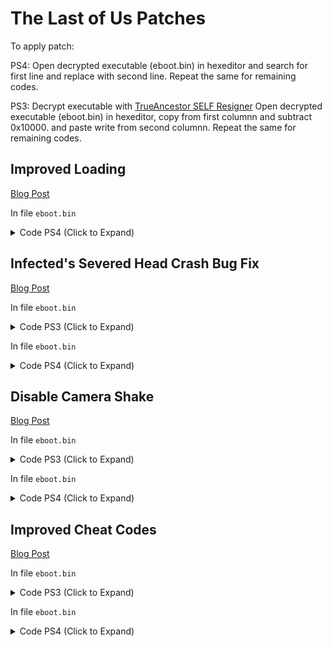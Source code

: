 # The Last of Us Patches

To apply patch:

PS4: Open decrypted executable (eboot.bin) in hexeditor and search for first line and replace with second line. Repeat the same for remaining codes.

PS3: Decrypt executable with [TrueAncestor SELF Resigner](https://www.psx-place.com/resources/trueancestor-self-resigner-by-jjkkyu.33/) Open decrypted executable (eboot.bin) in hexeditor, copy from first columnn and subtract 0x10000. and paste write from second columnn. Repeat the same for remaining codes.

## Improved Loading

[Blog Post](https://illusion0001.github.io/patches/2021/02/10/t1r-improve-loading/)

In file `eboot.bin`

<details>
<summary>Code PS4 (Click to Expand)</summary>

```
1.00

from

C6 80 D5 06 00 00 00

to

E8 DB E3 B2 FF 90 90

from

BE A0 A0 00 FF B0 07 E8 CC 90 F9 FF 4C 8D A4

to

C6 80 D5 06 00 00 00 C6 80 30 00 00 00 01 C3

####

1.10

from

0F 8F 47 01 00 00 41 C6

to

0F 8F 4E 01 00 00 41 C6
~~~
from

74 27 48 8D 3D 48 24

to

74 2E 48 8D 3D 48 24
~~~
from

C6 80 DF 06 00 00 00 44 89 F0 48 83 C4 08 5B 41 5E 41 5F 5D C3 90 90 90 90 90 90 90

to

C6 80 DF 06 00 00 00 C6 80 30 00 00 00 01 44 89 F0 48 83 C4 08 5B 41 5E 41 5F 5D C3
```

</details>

## Infected's Severed Head Crash Bug Fix

[Blog Post](https://illusion0001.github.io/patches/2021/02/15/t1-head-crash-bug-fix/)

In file `eboot.bin`

<details>
<summary>Code PS3 (Click to Expand)</summary>

```
1.00
0 006b06a8 483a4b95
0 00a5523c 3d400001
0 00a55240 7f9d5000
0 00a55244 409d0008
0 00a55248 813d0040
0 00a5524c 4e800020

1.11
0 006d9368 483aa7ed
0 00a83b54 3d400001
0 00a83b58 7f9d5000
0 00a83b5c 409d0008
0 00a83b60 813d0040
0 00a83b64 4e800020
```

</details>

In file `eboot.bin`

<details>
<summary>Code PS4 (Click to Expand)</summary>

```
1.00

48 8B 43 40 48 89 85 D0 F3 FF FF 4C 89 EF

to

E8 10 46 50 00 90 90 90 90 90 90 4C 89 EF

~~~

89 4C 24 34 C5 FA 2A C1 C5 FA 11 44 24 68 C5 FA 2A C8 C5 DA 5A E4 48 8D 15 70 AB 6E 00

to

48 89 85 D0 F3 FF FF 48 83 FB 00 0F 84 04 00 00 00 48 8B 43 40 C3 48 8D 15 70 AB 6E 00

####

1.10

48 8B 43 40 48 89 85 E0 F3 FF FF

to

E8 D0 53 56 00 90 90 90 90 90 90

~~~

BE A0 A0 00 FF 4C 89 EF C5 E2 5E DE 8B 48 3C 44 8B 70 48 48 8D 05

to

48 89 85 E0 F3 FF FF 48 83 FB 00 0F 84 04 00 00 00 48 8B 43 40 C3

####

1.11

48 8B 43 40 48 89 85 E0 F3 FF FF

E8 72 53 56 00 90 90 90 90 90 90

55 48 89 E5 41 57 41 56 41 55 41 54 53 48 83 E4 E0 48 81 EC 00 01 00 00 C5 FA 10 B7 C4 28 00 00

48 89 85 E0 F3 FF FF 48 83 FB 00 74 04 48 8B 43 40 C3 81 EC 00 01 00 00 C5 FA 10 B7 C4 28 00 00
```

</details>

## Disable Camera Shake

[Blog Post](https://illusion0001.github.io/patches/2021/03/03/uc3-t1-camshake/)

In file `eboot.bin`

<details>
<summary>Code PS3 (Click to Expand)</summary>

```
1.11 
0 00994234 997d
```

</details>

In file `eboot.bin`

<details>
<summary>Code PS4 (Click to Expand)</summary>

```
1.10

Find

C6 83 EC 06 00 00 01 C6 83 EA 06 00 00 00

Replace

C6 83 EC 06 00 00 01 C6 05 1C 8A 51 01 01
```

</details>

## Improved Cheat Codes

[Blog Post](https://illusion0001.github.io/cheatcodes/2021/03/12/t1-cheat-porting/)

In file `eboot.bin`

<details>
<summary>Code PS3 (Click to Expand)</summary>

```
1.11
#
Max tools level
0
illusion
0 00082960 38000005
0 00082788 60000000
#
Infinite Everything (Ammo, Items, Skills, Parts)
0
Medo ported by Randy97Killa, Improved by illusion and ZEROx
0 0E8D600 496E66696E697465
0 0E8D608 2045766572797468
0 0E8D610 696E672028416D6D
0 0E8D618 6F2C204974656D73
0 0E8D620 2C20536B696C6C73
0 0E8D628 2C20506172747329
0 01286780 00E8D600
0 01286784 014F3412
0 003495C 48E58C35 
0 0E8D590 3FA0014F 
0 0E8D594 881D3412 
0 0E8D598 2F800000 
0 0E8D59C 409E0008 
0 0E8D5A0 7F7FD22E 
0 0E8D5A4 4E800020 
0 0034968 2F9D0200 
0 0034970 3BA00200 
0 00336C0 7E2802A6
0 00336C4 48E59F01
0 00336C8 7E2803A6
0 00336CC 3A200000
0 0E8D5C4 7C0B4A2E
0 0E8D5C8 5408043E
0 0E8D5CC 3E00014F
0 0E8D5D0 89F03412
0 0E8D5D4 2F8F0000
0 0E8D5D8 409E0008
0 0E8D5DC 7C050050
0 0E8D5E0 7F882800
0 0E8D5E4 39E00000
0 0E8D5E8 3A000000
0 0E8D5EC 4E800020
```

</details>

In file `eboot.bin`

<details>
<summary>Code PS4 (Click to Expand)</summary>

```
PS4 1.10

qmenu

E8 B5 A8 F9 FF BF A0 00 00 00 49 89 C7 E8 D8 1D C1 00 48 89 C3 48 8D 35 1C 36 02 01 31 C9 45 31 C0 4C 89 FA 48 89 DF E8 6E DB 9B 00 4C 89 F7 48 89 DE E8 63 EA 9B 00 BF A0 00 00 00

90 90 90 90 90 BF A0 00 00 00 E8 DB 1D C1 00 48 89 C3 48 8D 35 60 62 02 01 48 8D 15 D2 5A 4B 01 48 89 DF E8 E2 A5 9B 00 4C 89 F7 48 8B F3 E8 67 EA 9B 00 90 90 90 90 BF A0 00 00 00

flashlight

C4 C1 7A 11 95 D4 07 00 00 41 80

C4 81 7A 11 8D D4 07 00 00 41 80

call1

66 45 89 B4 5F F4 00 00 00 44 29

E8 59 8A B9 00 90 90 90 90 44 29

call2

47 F4 00 00 00 44 89 CE 29 D6 66 0F

47 F4 00 00 00 E8 1B 86 B9 00 66 0F

subr1 and 2

55 48 89 E5 41 57 41 56 41 55 41 54 53 48 83 EC 18 48 8D 05 88 DD B7 00 41 BD C8 00 00 00 48 89 F1 48 89 FB BE 00 20 F0 FF 48 89 CF 48 89 4D D0 8B 50 3C 44 03 68 40 B0 02 83 C2 28 C4 E1 FA 2A C2 48 89 55 C8 48 8D 15 0C EB 56 00 C4 C1 FA 2A CD E8 CA C2 F8 FF 41 BF 01 00 00 00 45 31 F6 45 31 E4 66 66 66 66 66 2E 0F 1F 84 00 00 00 00 00 4A 8B 84 F3 C8 29 00 00 89 C1 83 E1 01 48 85 C0

80 3D A1 32 90 00 00 74 0D 66 41 C7 84 5F F4 00 00 00 6F 09 EB 09 66 45 89 B4 5F F4 00 00 00 C3 F1 48 89 FB BE 00 20 F0 FF 48 89 CF 48 89 4D D0 8B 50 3C 44 03 68 40 B0 02 83 C2 28 C4 E1 FA 2A C2 48 89 55 C8 48 8D 15 0C EB 56 00 C4 C1 FA 2A CD E8 CA C2 F8 FF 41 BF 01 00 00 00 45 31 F6 45 31 E4 66 66 66 66 66 2E 0F 1F 84 00 00 00 00 00 44 89 CE 80 3D 2E 32 90 00 00 75 02 29 D6 C3 C0

call3 (tools pickup 5)

FF 84 BB 48 64 01 00 8B 5D 88

67 67 E8 19 FD FF FF 8B 5D 88

subr3

E8 70 DB 01 01 5D C3 90 90 90 90 90 90 90 90 90 90 90 90 90 90

E8 70 DB 01 01 5D C3 C7 84 BB 48 64 01 00 05 00 00 00 C3 90 90

Text

63 3A 2F 70 65 72 66 6F 72 63 65 2F 64 69 73 63 62 6F 74 30 32 2F 74 31 70 73 34 66 69 6E 61 6C 2D 31 2E 31 30 2F 74 31 70 73 34 2F 73 72 63 2F 67 61 6D 65 2F 67 61 6D 65 2D 69 6E 76 65 6E 74 6F 72 79 2E 63 70 70 00 49 6E 69 74

49 6E 66 69 6E 69 74 65 20 45 76 65 72 79 74 68 69 6E 67 20 28 41 6D 6D 6F 2C 20 49 74 65 6D 73 2C 20 53 6B 69 6C 6C 73 2C 20 50 61 72 74 73 29 00 61 6D 65 2F 67 61 6D 65 2D 69 6E 76 65 6E 74 6F 72 79 2E 63 70 70 00 49 6E 69 74
```

</details>
